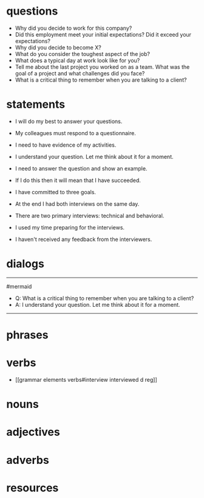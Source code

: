 # questions
- Why did you decide to work for this company? 
- Did this employment meet your initial expectations? Did it exceed your expectations? 
- Why did you decide to become X?
- What do you consider the toughest aspect of the job? 
- What does a typical day at work look like for you? 
- Tell me about the last project you worked on as a team. What was the goal of a project and what challenges did you face?
- What is a critical thing to remember when you are talking to a client?

# statements
- I will do my best to answer your questions.
- My colleagues must respond to a questionnaire.
- I need to have evidence of my activities.

- I understand your question. Let me think about it for a moment.
- I need to answer the question and show an example.
- If I do this then it will mean that I have succeeded.
- I have committed to three goals.
- At the end I had both interviews on the same day.
- There are two primary interviews: technical and behavioral.
- I used my time preparing for the interviews.
- I haven't received any feedback from the interviewers.



# dialogs
---
#mermaid 
- Q: What is a critical thing to remember when you are talking to a client?
- A: I understand your question. Let me think about it for a moment.

---

# phrases

# verbs
- [[grammar elements verbs#interview interviewed d reg]]

# nouns

# adjectives

# adverbs

# resources
